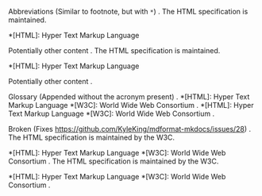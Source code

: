 Abbreviations (Similar to footnote, but with `*`)
.
The HTML specification is maintained.

*[HTML]: Hyper Text Markup Language

Potentially other content
.
The HTML specification is maintained.

*[HTML]: Hyper Text Markup Language

Potentially other content
.


Glossary (Appended without the acronym present)
.
*[HTML]: Hyper Text Markup Language
*[W3C]: World Wide Web Consortium
.
*[HTML]: Hyper Text Markup Language
*[W3C]: World Wide Web Consortium
.


Broken (Fixes https://github.com/KyleKing/mdformat-mkdocs/issues/28)
.
The HTML specification is maintained by the W3C.

\*\[HTML\]: Hyper Text Markup Language
\*\[W3C\]: World Wide Web Consortium
.
The HTML specification is maintained by the W3C.

*[HTML]: Hyper Text Markup Language
*[W3C]: World Wide Web Consortium
.

